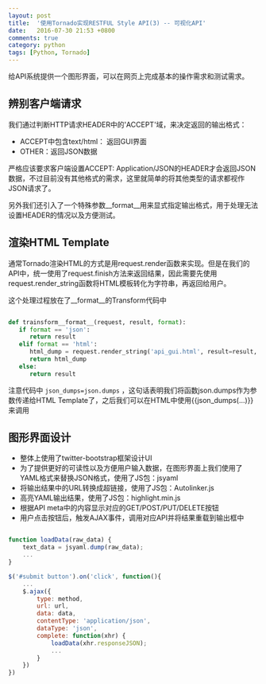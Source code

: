 ```yaml
---
layout: post
title:  '使用Tornado实现RESTFUL Style API(3) -- 可视化API'
date:   2016-07-30 21:53 +0800
comments: true
category: python
tags: [Python, Tornado]
---
```


给API系统提供一个图形界面，可以在网页上完成基本的操作需求和测试需求。

## 辨别客户端请求

我们通过判断HTTP请求HEADER中的'ACCEPT'域，来决定返回的输出格式：

- ACCEPT中包含text/html： 返回GUI界面
- OTHER：返回JSON数据

严格应该要求客户端设置ACCEPT: Application/JSON的HEADER才会返回JSON数据，不过目前没有其他格式的需求，这里就简单的将其他类型的请求都视作JSON请求了。   

另外我们还引入了一个特殊参数__format__用来显式指定输出格式，用于处理无法设置HEADER的情况以及方便测试。

## 渲染HTML Template

通常Tornado渲染HTML的方式是用request.render函数来实现。但是在我们的API中，统一使用了request.finish方法来返回结果，因此需要先使用request.render_string函数将HTML模板转化为字符串，再返回给用户。

这个处理过程放在了__format__的Transform代码中

```python

def trainsform__format__(request, result, format):
   if format == 'json':
      return result
   elif format == 'html':
      html_dump = request.render_string('api_gui.html', result=result, json_dumps=json.dumps)
      return html_dump
   else:
      return result

```

注意代码中 ```json_dumps=json.dumps``` ，这句话表明我们将函数json.dumps作为参数传递给HTML Template了，之后我们可以在HTML中使用{{json_dumps(...)}}来调用

## 图形界面设计

- 整体上使用了twitter-bootstrap框架设计UI
- 为了提供更好的可读性以及方便用户输入数据，在图形界面上我们使用了YAML格式来替换JSON格式，使用了JS包：jsyaml
- 将输出结果中的URL转换成超链接，使用了JS包：Autolinker.js
- 高亮YAML输出结果，使用了JS包：highlight.min.js
- 根据API meta中的内容显示对应的GET/POST/PUT/DELETE按钮
- 用户点击按钮后，触发AJAX事件，调用对应API并将结果重载到输出框中

```javascript

function loadData(raw_data) {
    text_data = jsyaml.dump(raw_data);
    ...
}

$('#submit button').on('click', function(){
    ...
    $.ajax({
        type: method,
        url: url,
        data: data,
        contentType: 'application/json',
        dataType: 'json',
        complete: function(xhr) {
            loadData(xhr.responseJSON);
            ...
        }
    })
})

```